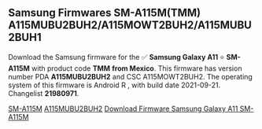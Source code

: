 <h2>Samsung Firmwares SM-A115M(TMM) A115MUBU2BUH2/A115MOWT2BUH2/A115MUBU2BUH1</h2>
Download the Samsung firmware for the ✅ <strong>Samsung Galaxy A11 </strong> ⭐ <strong>SM-A115M</strong> with product code <strong>TMM</strong> <strong> from Mexico</strong>. This firmware has version number PDA <strong>A115MUBU2BUH2</strong> and CSC A115MOWT2BUH2. The operating system of this firmware is Android R , with build date 2021-09-21. Changelist <strong>21980971</strong>.


[SM-A115M](https://samfirm.shop/samsung/model/SM-A115M)
[A115MUBU2BUH2](https://samfirm.shop/samsung/pda/A115MUBU2BUH2)
[Download Firmware Samsung Galaxy A11 SM-A115M](https://samfirm.shop/samsung/firmware/457591)
